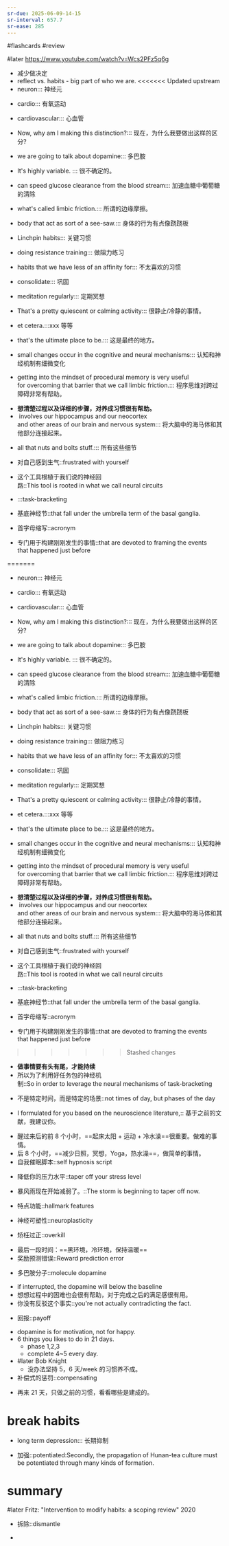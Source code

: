 ```yaml
---
sr-due: 2025-06-09-14-15
sr-interval: 657.7
sr-ease: 285
---
```


#flashcards 
#review

#later https://www.youtube.com/watch?v=Wcs2PFz5q6g
- 减少做决定
- reflect  vs. habits - big part of who we are.
<<<<<<< Updated upstream
- neuron::: 神经元
<!--SR:!2024-03-22,11,279!2023-12-25,3,259-->
- cardio::: 有氧运动
<!--SR:!2024-03-24,9,259!2024-03-18,8,259-->
- cardiovascular::: 心血管
<!--SR:!2024-05-03,191,190!2023-12-25,3,259-->
- Now, why am I making this distinction?::: 现在，为什么我要做出这样的区分?
<!--SR:!2024-05-05,296,250!2024-03-24,9,259-->
- we are going to talk about dopamine::: 多巴胺
<!--SR:!2024-04-16,277,250!2023-12-25,3,259-->
- It's highly variable. ::: 很不确定的。
<!--SR:!2024-03-24,9,259!2023-12-25,3,259-->
- can speed glucose clearance from the blood stream::: 加速血糖中葡萄糖的清除
<!--SR:!2024-04-13,29,257!2023-12-25,3,259-->
- what's called limbic friction.::: 所谓的边缘摩擦。
<!--SR:!2024-05-11,302,250!2024-03-23,8,259-->
- body that act as sort of a see-saw.::: 身体的行为有点像跷跷板
<!--SR:!2024-03-24,9,259!2023-12-25,3,259-->
- Linchpin habits::: 关键习惯
<!--SR:!2024-04-25,286,245!2024-06-09,86,145-->
- doing resistance training::: 做阻力练习
<!--SR:!2023-12-25,3,259!2024-03-23,8,259-->
- habits that we have less of an affinity for::: 不太喜欢的习惯
<!--SR:!2024-03-25,10,259!2024-03-23,8,259-->
- consolidate::: 巩固
<!--SR:!2024-03-23,8,259!2024-03-23,8,259-->
- meditation regularly::: 定期冥想
<!--SR:!2024-11-14,428,265!2024-03-23,8,259-->
- That's a pretty quiescent or calming activity::: 很静止/冷静的事情。
<!--SR:!2024-03-23,8,259!2023-12-25,3,259-->
- et cetera.:::xxx 等等
<!--SR:!2023-12-25,3,259!2023-12-25,3,259-->
- that's the ultimate place to be.::: 这是最终的地方。
<!--SR:!2024-03-25,10,259!2024-03-25,10,259-->
- small changes occur in the cognitive and neural mechanisms::: 认知和神经机制有细微变化
<!--SR:!2024-03-24,9,259!2023-12-25,3,259-->
- getting into the mindset of procedural memory is very useful for overcoming that barrier that we call limbic friction.::: 程序思维对跨过障碍非常有帮助。
<!--SR:!2025-05-01,499,250!2024-03-23,8,259-->
- **想清楚过程以及详细的步骤，对养成习惯很有帮助。**
-  involves our hippocampus and our neocortex and other areas of our brain and nervous system::: 将大脑中的海马体和其他部分连接起来。
<!--SR:!2024-03-22,7,259!2024-03-25,10,259-->
- all that nuts and bolts stuff.::: 所有这些细节
<!--SR:!2024-03-24,9,259!2023-12-25,3,259-->
- 对自己感到生气::frustrated with yourself
<!--SR:!2024-01-01,10,257-->
- 这个工具根植于我们说的神经回路::This tool is rooted in what we call neural circuits
<!--SR:!2024-03-24,9,259-->
- :::task-bracketing
<!--SR:!2024-06-03,325,272!2024-04-13,29,257-->
- 基底神经节::that fall under the umbrella term of the basal ganglia.
<!--SR:!2024-03-25,10,259-->
- 首字母缩写::acronym
<!--SR:!2024-03-22,7,259-->
- 专门用于构建刚刚发生的事情::that are devoted to framing the events that happened just before
<!--SR:!2024-03-23,8,259-->
=======
- neuron::: 神经元
<!--SR:!2024-03-25,10,259!2024-03-24,9,259-->
- cardio::: 有氧运动
<!--SR:!2024-03-23,8,259!2024-03-22,7,259-->
- cardiovascular::: 心血管
<!--SR:!2025-05-31,442,210!2024-03-25,10,259-->
- Now, why am I making this distinction?::: 现在，为什么我要做出这样的区分?
<!--SR:!2024-04-09,270,250!2024-03-22,7,259-->
- we are going to talk about dopamine::: 多巴胺
<!--SR:!2023-12-25,3,259!2024-03-23,8,259-->
- It's highly variable. ::: 很不确定的。
<!--SR:!2023-12-25,3,259!2024-03-23,8,259-->
- can speed glucose clearance from the blood stream::: 加速血糖中葡萄糖的清除
<!--SR:!2024-03-23,8,259!2024-03-22,7,259-->
- what's called limbic friction.::: 所谓的边缘摩擦。
<!--SR:!2024-02-02,203,205!2023-12-25,3,259-->
- body that act as sort of a see-saw.::: 身体的行为有点像跷跷板
<!--SR:!2023-12-25,3,259!2023-12-25,3,259-->
- Linchpin habits::: 关键习惯
<!--SR:!2024-03-25,10,259!2024-03-25,10,259-->
- doing resistance training::: 做阻力练习
<!--SR:!2024-03-24,9,259!2023-12-25,3,259-->
- habits that we have less of an affinity for::: 不太喜欢的习惯
<!--SR:!2024-04-15,276,250!2024-03-24,9,259-->
- consolidate::: 巩固
<!--SR:!2024-03-23,8,259!2023-12-25,3,259-->
- meditation regularly::: 定期冥想
<!--SR:!2024-03-23,8,259!2023-12-25,3,259-->
- That's a pretty quiescent or calming activity::: 很静止/冷静的事情。
<!--SR:!2024-03-23,8,259!2023-12-25,3,259-->
- et cetera.:::xxx 等等
<!--SR:!2024-04-02,263,245!2024-03-25,10,259-->
- that's the ultimate place to be.::: 这是最终的地方。
<!--SR:!2023-12-25,3,259!2023-12-25,3,259-->
- small changes occur in the cognitive and neural mechanisms::: 认知和神经机制有细微变化
<!--SR:!2024-02-04,205,205!2023-12-25,3,259-->
- getting into the mindset of procedural memory is very useful for overcoming that barrier that we call limbic friction.::: 程序思维对跨过障碍非常有帮助。
<!--SR:!2024-03-24,9,259!2023-12-25,3,259-->
- **想清楚过程以及详细的步骤，对养成习惯很有帮助。**
-  involves our hippocampus and our neocortex and other areas of our brain and nervous system::: 将大脑中的海马体和其他部分连接起来。
<!--SR:!2023-12-25,3,259!2024-03-23,8,259-->
- all that nuts and bolts stuff.::: 所有这些细节
<!--SR:!2024-03-25,10,259!2024-03-24,9,259-->
- 对自己感到生气::frustrated with yourself
<!--SR:!2025-03-12,362,192-->
- 这个工具根植于我们说的神经回路::This tool is rooted in what we call neural circuits
<!--SR:!2023-12-25,3,259-->
- :::task-bracketing
<!--SR:!2024-04-08,24,257!2023-12-25,3,259-->
- 基底神经节::that fall under the umbrella term of the basal ganglia.
<!--SR:!2023-12-25,3,259-->
- 首字母缩写::acronym
<!--SR:!2023-12-25,3,259-->
- 专门用于构建刚刚发生的事情::that are devoted to framing the events that happened just before
<!--SR:!2024-03-23,8,259-->
>>>>>>> Stashed changes
- **做事情要有头有尾，才能持续**
- 所以为了利用好任务包的神经机制::So in order to leverage the neural mechanisms of task-bracketing
<!--SR:!2023-12-25,3,259-->
- 不是特定时间，而是特定的场景::not times of day, but phases of the day
<!--SR:!2024-03-23,8,259-->
- I formulated for you based on the neuroscience literature,:: 基于之前的文献，我建议你。
<!--SR:!2023-12-25,3,259-->
- 醒过来后的前 8 个小时，==起床太阳 + 运动 + 冷水澡==很重要。做难的事情。
- 后 8 个小时，==减少日照，冥想，Yoga，热水澡==，做简单的事情。
- 自我催眠脚本::self hypnosis script
<!--SR:!2023-12-25,3,259-->
- 降低你的压力水平::taper off your stress level
<!--SR:!2023-12-25,3,259-->
- 暴风雨现在开始减弱了。::The storm is beginning to taper off now.
<!--SR:!2024-03-24,9,259-->
- 特点功能::hallmark features
<!--SR:!2024-03-23,8,259-->
- 神经可塑性::neuroplasticity
<!--SR:!2023-12-25,3,259-->
- 矫枉过正::overkill
<!--SR:!2024-04-10,113,152-->
- 最后一段时间：==黑环境，冷环境，保持温暖==
- 奖励预测错误::Reward prediction error
<!--SR:!2023-12-25,3,259-->
- 多巴胺分子::molecule dopamine
<!--SR:!2023-12-25,3,259-->
- if interrupted, the dopamine will below the baseline
- 想想过程中的困难也会很有帮助，对于完成之后的满足感很有用。
- 你没有反驳这个事实::you're not actually contradicting the fact.
<!--SR:!2023-12-25,3,259-->
- 回报::payoff
<!--SR:!2024-03-03,75,147-->
- dopamine is for motivation, not for happy.
- 6 things you likes to do in 21 days.
	- phase 1,2,3
	- complete 4~5 every day.
- #later Bob Knight
	- 没办法坚持 5，6 天/week 的习惯养不成。
- 补偿式的惩罚::compensating
<!--SR:!2023-12-25,3,259-->
- 再来 21 天，只做之前的习惯，看看哪些是建成的。
# break habits
- long term depression::: 长期抑制
<!--SR:!2023-12-25,3,259!2024-03-24,9,259-->
- 加强::potentiated:Secondly, the propagation of Hunan-tea culture must be potentiated through many kinds of formation.
<!--SR:!2023-12-25,3,259-->

# summary
#later Fritz: "Intervention to modify habits: a scoping review"      2020


- 拆除::dismantle
<!--SR:!2024-03-28,13,237-->
- 


